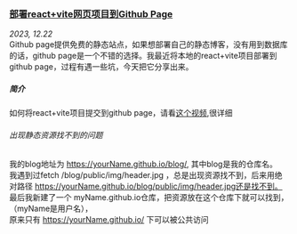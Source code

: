 ### [部署react+vite网页项目到Github Page](https://plusw.github.io/blog/#article/article02react_githubPage)
*2023, 12.22*  
    Github page提供免费的静态站点，如果想部署自己的静态博客，没有用到数据库的话，github page是一个不错的选择。我最近将本地的react+vite项目部署到github page，过程有遇一些坑，今天把它分享出来。  
##### 简介
如何将react+vite项目提交到github page，请看[这个视频](https://www.youtube.com/watch?v=XhoWXhyuW_I),很详细
###### 出现静态资源找不到的问题
我的blog地址为 https://yourName.github.io/blog/, 其中blog是我的仓库名。    
我遇到过fetch /blog/public/img/header.jpg ，总是出现资源找不到，后来用绝对路径 https://yourName.github.io/blog/public/img/header.jpg还是找不到。    
最后我新建了一个 myName.github.io仓库，把资源放在这个仓库下就可以找到，（myName是用户名），    
原来只有 https://yourName.github.io/ 下可以被公共访问  
 